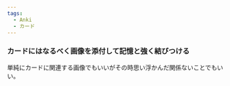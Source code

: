 ```yaml
---
tags:
  - Anki
  - カード
---
```

### カードにはなるべく画像を添付して記憶と強く結びつける

単純にカードに関連する画像でもいいがその時思い浮かんだ関係ないことでもいい。

